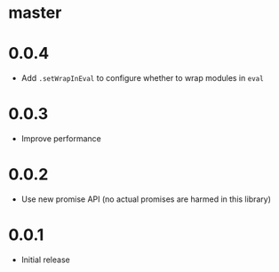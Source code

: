 # master

# 0.0.4

* Add `.setWrapInEval` to configure whether to wrap modules in `eval`

# 0.0.3

* Improve performance

# 0.0.2

* Use new promise API (no actual promises are harmed in this library)

# 0.0.1

* Initial release
